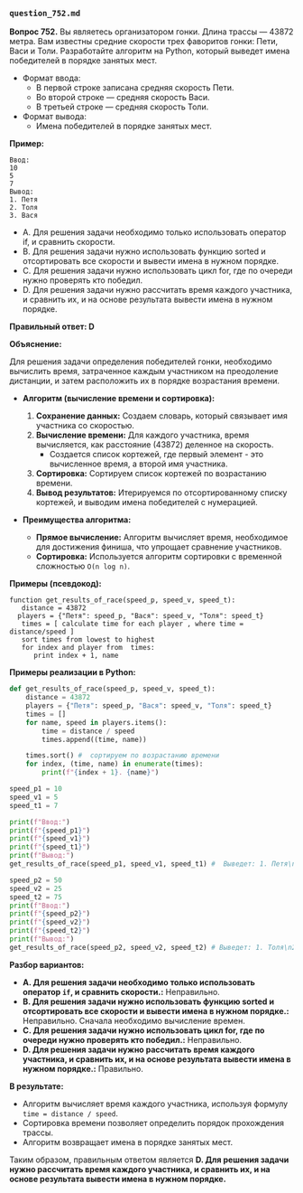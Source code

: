 ### `question_752.md`

**Вопрос 752.** Вы являетесь организатором гонки. Длина трассы — 43872 метра. Вам известны средние скорости трех фаворитов гонки: Пети, Васи и Толи. Разработайте алгоритм на Python, который выведет имена победителей в порядке занятых мест.

*  Формат ввода:
    *   В первой строке записана средняя скорость Пети.
    *  Во второй строке  — средняя скорость Васи.
    * В третьей строке — средняя скорость Толи.
*   Формат вывода:
    *   Имена победителей в порядке занятых мест.

**Пример:**
```
Ввод:
10
5
7
Вывод:
1. Петя
2. Толя
3. Вася
```

- A. Для решения задачи необходимо только использовать оператор if, и сравнить скорости.
- B. Для решения задачи нужно использовать функцию sorted и отсортировать все скорости и вывести имена в нужном порядке.
- C. Для решения задачи нужно использовать цикл for,  где по очереди нужно проверять кто победил.
- D. Для решения задачи нужно  рассчитать время каждого участника, и сравнить их, и на основе результата вывести имена в нужном порядке.

**Правильный ответ: D**

**Объяснение:**

Для решения задачи определения победителей гонки, необходимо вычислить время, затраченное каждым участником на преодоление дистанции, и затем расположить их в порядке возрастания времени.

*   **Алгоритм (вычисление времени и сортировка):**
    1. **Сохранение данных:**  Создаем словарь, который связывает  имя участника со скоростью.
    2.  **Вычисление времени:** Для каждого участника,  время  вычисляется, как расстояние (43872) деленное на скорость.
        * Создается  список кортежей, где первый элемент - это вычисленное время, а второй имя участника.
    3.   **Сортировка:** Сортируем список кортежей  по возрастанию времени.
    4.  **Вывод результатов:**  Итерируемся по отсортированному списку кортежей,  и выводим  имена победителей с нумерацией.

*   **Преимущества алгоритма:**
    *   **Прямое вычисление:** Алгоритм  вычисляет  время, необходимое для достижения  финиша, что упрощает сравнение участников.
    *   **Сортировка:** Используется алгоритм  сортировки с временной сложностью `O(n log n)`.

**Примеры (псевдокод):**
```
function get_results_of_race(speed_p, speed_v, speed_t):
   distance = 43872
  players = {"Петя": speed_p, "Вася": speed_v, "Толя": speed_t}
   times = [ calculate time for each player , where time = distance/speed ]
   sort times from lowest to highest
   for index and player from  times:
      print index + 1, name
```
**Примеры реализации в Python:**
```python
def get_results_of_race(speed_p, speed_v, speed_t):
    distance = 43872
    players = {"Петя": speed_p, "Вася": speed_v, "Толя": speed_t}
    times = []
    for name, speed in players.items():
        time = distance / speed
        times.append((time, name))

    times.sort() #  сортируем по возрастанию времени
    for index, (time, name) in enumerate(times):
        print(f"{index + 1}. {name}")

speed_p1 = 10
speed_v1 = 5
speed_t1 = 7

print(f"Ввод:")
print(f"{speed_p1}")
print(f"{speed_v1}")
print(f"{speed_t1}")
print(f"Вывод:")
get_results_of_race(speed_p1, speed_v1, speed_t1) #  Выведет: 1. Петя\n2. Толя\n3. Вася

speed_p2 = 50
speed_v2 = 25
speed_t2 = 75
print(f"Ввод:")
print(f"{speed_p2}")
print(f"{speed_v2}")
print(f"{speed_t2}")
print(f"Вывод:")
get_results_of_race(speed_p2, speed_v2, speed_t2) # Выведет: 1. Толя\n2. Петя\n3. Вася
```

**Разбор вариантов:**
*  **A. Для решения задачи необходимо только использовать оператор `if`, и сравнить скорости.:** Неправильно.
*  **B. Для решения задачи нужно использовать функцию sorted и отсортировать все скорости и вывести имена в нужном порядке.:** Неправильно. Сначала необходимо вычисление времен.
*   **C. Для решения задачи нужно использовать цикл for, где по очереди нужно проверять кто победил.:** Неправильно.
*   **D. Для решения задачи нужно  рассчитать время каждого участника, и сравнить их, и на основе результата вывести имена в нужном порядке.:** Правильно.

**В результате:**
*   Алгоритм вычисляет  время  каждого участника,  используя  формулу `time = distance / speed`.
*   Сортировка  времени позволяет  определить  порядок прохождения трассы.
*   Алгоритм  возвращает  имена  в порядке занятых мест.

Таким образом, правильным ответом является **D. Для решения задачи нужно  рассчитать время каждого участника, и сравнить их, и на основе результата вывести имена в нужном порядке.**
